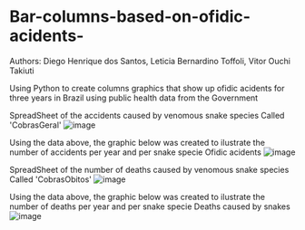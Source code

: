 # Bar-columns-based-on-ofidic-acidents-
Authors: Diego Henrique dos Santos, Leticia Bernardino Toffoli, Vitor Ouchi Takiuti 

Using Python to create columns graphics that show up ofidic acidents for three years in Brazil using public health data from the Government 

SpreadSheet of the accidents caused by venomous snake species Called 'CobrasGeral'
![image](https://github.com/user-attachments/assets/0f1067ba-ab6b-4b90-b636-2e73848d7d4d)
  

Using the data above, the graphic below was created to ilustrate the number of accidents per year and per snake specie
Ofidic acidents 
![image](https://github.com/user-attachments/assets/8e59f2c8-a306-432b-a0e4-5d4ee99ef9c3)



SpreadSheet of the number of deaths caused by venomous snake species Called 'CobrasObitos'
![image](https://github.com/user-attachments/assets/7972fe6b-8565-487c-9f1a-e918334a7f6b)



Using the data above, the graphic below was created to ilustrate the number of deaths per year and per snake specie
Deaths caused by snakes 
![image](https://github.com/user-attachments/assets/1d68cc0c-5ded-4df3-b03f-57239bb46dcf)


